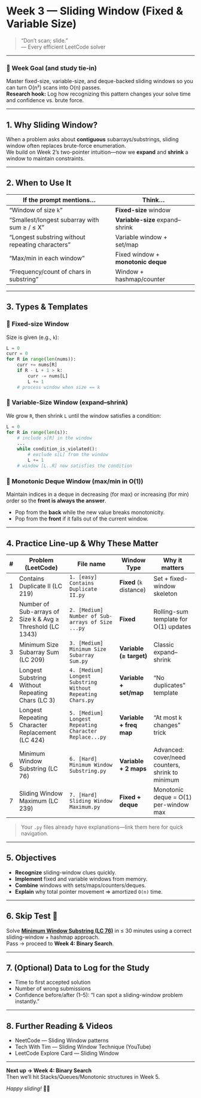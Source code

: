 # Week 3 — Sliding Window (Fixed & Variable Size)

> “Don’t scan; slide.”  
> — Every efficient LeetCode solver

---

### 🎯 Week Goal (and study tie‑in)
Master fixed-size, variable-size, and deque-backed sliding windows so you can turn O(n²) scans into O(n) passes.  
**Research hook:** Log how recognizing this pattern changes your solve time and confidence vs. brute force.

---

## 1. Why Sliding Window?

When a problem asks about **contiguous** subarrays/substrings, sliding window often replaces brute-force enumeration.  
We build on Week 2’s two-pointer intuition—now we **expand** and **shrink** a window to maintain constraints.

---

## 2. When to Use It

| If the prompt mentions…                          | Think…                            |
|--------------------------------------------------|-----------------------------------|
| “Window of size `k`”                             | **Fixed-size** window             |
| “Smallest/longest subarray with sum ≥ / ≤ X”     | **Variable-size** expand–shrink   |
| “Longest substring without repeating characters” | Variable window + set/map         |
| “Max/min in each window”                         | Fixed window + **monotonic deque**|
| “Frequency/count of chars in substring”          | Window + hashmap/counter          |

---

## 3. Types & Templates

### 🔹 Fixed-size Window
Size is given (e.g., `k`):

```python
L = 0
curr = 0
for R in range(len(nums)):
    curr += nums[R]
    if R - L + 1 > k:
        curr -= nums[L]
        L += 1
    # process window when size == k
```

### 🔹 Variable-Size Window (expand–shrink)

We grow `R`, then shrink `L` until the window satisfies a condition:

```python
L = 0
for R in range(len(s)):
    # include s[R] in the window
    ...
    while condition_is_violated():
        # exclude s[L] from the window
        L += 1
    # window [L..R] now satisfies the condition
```

### 🔹 Monotonic Deque Window (max/min in O(1))

Maintain indices in a deque in decreasing (for max) or increasing (for min) order so the **front is always the answer**.  
- Pop from the **back** while the new value breaks monotonicity.  
- Pop from the **front** if it falls out of the current window.

---

## 4. Practice Line-up & Why These Matter

| # | Problem (LeetCode)                                                      | File name                                      | Window Type              | Why it matters                                           |
|---|-------------------------------------------------------------------------|------------------------------------------------|--------------------------|----------------------------------------------------------|
| 1 | Contains Duplicate II (LC 219)                                          | `1. [easy] Contains Duplicate II.py`           | **Fixed** (`k` distance) | Set + fixed-window skeleton                              |
| 2 | Number of Sub-arrays of Size k & Avg ≥ Threshold (LC 1343)              | `2. [Medium] Number of Sub-arrays of Size ...py`| **Fixed**                | Rolling-sum template for O(1) updates                    |
| 3 | Minimum Size Subarray Sum (LC 209)                                      | `3. [Medium] Minimum Size Subarray Sum.py`     | **Variable (≥ target)**  | Classic expand–shrink                                    |
| 4 | Longest Substring Without Repeating Chars (LC 3)                        | `4. [Medium] Longest Substring Without Repeating Chars.py` | **Variable + set/map**   | “No duplicates” template                                 |
| 5 | Longest Repeating Character Replacement (LC 424)                        | `5. [Medium] Longest Repeating Character Replace...py`     | **Variable + freq map**  | “At most k changes” trick                                |
| 6 | Minimum Window Substring (LC 76)                                        | `6. [Hard] Minimum Window Substring.py`        | **Variable + 2 maps**    | Advanced: cover/need counters, shrink to minimum         |
| 7 | Sliding Window Maximum (LC 239)                                         | `7. [Hard] Sliding Window Maximum.py`          | **Fixed + deque**        | Monotonic deque = O(1) per-window max                    |

> Your `.py` files already have explanations—link them here for quick navigation.

---

## 5. Objectives

- **Recognize** sliding-window clues quickly.  
- **Implement** fixed and variable windows from memory.  
- **Combine** windows with sets/maps/counters/deques.  
- **Explain** why total pointer movement ⇒ amortized `O(n)` time.

---

## 6. Skip Test 🚦

Solve **[Minimum Window Substring (LC 76)](https://leetcode.com/problems/minimum-window-substring/)** in ≤ 30 minutes using a correct sliding-window + hashmap approach.  
Pass → proceed to **Week 4: Binary Search**.

---

## 7. (Optional) Data to Log for the Study

- Time to first accepted solution  
- Number of wrong submissions  
- Confidence before/after (1–5): “I can spot a sliding-window problem instantly.”

---

## 8. Further Reading & Videos

- NeetCode — Sliding Window patterns  
- Tech With Tim — Sliding Window Technique (YouTube)  
- LeetCode Explore Card — Sliding Window

---

**Next up → Week 4: Binary Search**  
Then we’ll hit Stacks/Queues/Monotonic structures in Week 5.

_Happy sliding!_ 🧠🚀
